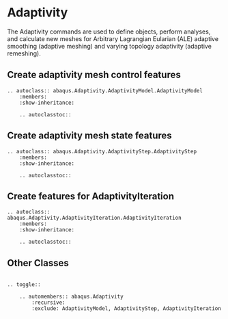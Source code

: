 # Adaptivity

The Adaptivity commands are used to define objects, perform analyses, and calculate new meshes for Arbitrary Lagrangian Eularian (ALE) adaptive smoothing (adaptive meshing) and varying topology adaptivity (adaptive remeshing).

## Create adaptivity mesh control features

```{eval-rst}
.. autoclass:: abaqus.Adaptivity.AdaptivityModel.AdaptivityModel
    :members:
    :show-inheritance:

    .. autoclasstoc::

```

## Create adaptivity mesh state features

```{eval-rst}
.. autoclass:: abaqus.Adaptivity.AdaptivityStep.AdaptivityStep
    :members:
    :show-inheritance:

    .. autoclasstoc::

```

## Create features for AdaptivityIteration

```{eval-rst}
.. autoclass:: abaqus.Adaptivity.AdaptivityIteration.AdaptivityIteration
    :members:
    :show-inheritance:

    .. autoclasstoc::

```

## Other Classes

```{eval-rst}

.. toggle::

    .. automembers:: abaqus.Adaptivity
        :recursive:
        :exclude: AdaptivityModel, AdaptivityStep, AdaptivityIteration
```
